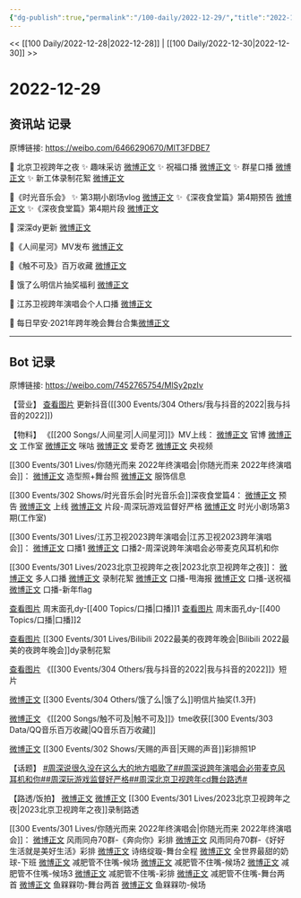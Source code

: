 ```yaml
---
{"dg-publish":true,"permalink":"/100-daily/2022-12-29/","title":"2022-12-29"}
---
```



<< [[100 Daily/2022-12-28\|2022-12-28]] | [[100 Daily/2022-12-30\|2022-12-30]] >>

# 2022-12-29

## 资讯站 记录

原博链接: https://weibo.com/6466290670/MlT3FDBE7

💫 北京卫视跨年之夜
✨ 趣味采访 [微博正文](https://m.weibo.cn/6466290670/4851962841146174)
✨ 祝福口播 [微博正文](https://m.weibo.cn/6466290670/4852048526312772)
✨ 群星口播 [微博正文](https://m.weibo.cn/6466290670/4851957639941890)
✨ 新工体录制花絮 [微博正文](https://m.weibo.cn/6466290670/4852026095699934)

💫《时光音乐会》
✨ 第3期小剧场vlog [微博正文](https://m.weibo.cn/6466290670/4852130294795297)
✨《深夜食堂篇》第4期预告 [微博正文](https://m.weibo.cn/6466290670/4851986715647016)
✨《深夜食堂篇》第4期片段 [微博正文](https://m.weibo.cn/6466290670/4851987395121021)

💫 深深dy更新 [微博正文](https://m.weibo.cn/6466290670/4851962752797524)

💫《人间星河》MV发布 [微博正文](https://m.weibo.cn/6466290670/4851963517214373)

💫《触不可及》百万收藏 [微博正文](https://m.weibo.cn/6466290670/4852056554738188)

💫 饿了么明信片抽奖福利 [微博正文](https://m.weibo.cn/6466290670/4851954666963314)

💫 江苏卫视跨年演唱会个人口播 [微博正文](https://m.weibo.cn/6466290670/4851961684568569)

💫 每日早安·2021年跨年晚会舞台合集[微博正文](https://m.weibo.cn/6466290670/4851938782613088)

---
## Bot 记录

原博链接: https://weibo.com/7452765754/MlSy2pzIv

【营业】
[查看图片](https://wx2.sinaimg.cn/large/0088n2Pggy1h9l1rl17v7j30ku112abd.jpg) 更新抖音([[300 Events/304 Others/我与抖音的2022\|我与抖音的2022]])

【物料】
《[[200 Songs/人间星河\|人间星河]]》MV上线：
[微博正文](https://m.weibo.cn/6589790796/4851960554983204) 官博
[微博正文](https://m.weibo.cn/7478855230/4851962229556456) 工作室
[微博正文](https://m.weibo.cn/7441318559/4851964247015470) 咪咕
[微博正文](https://m.weibo.cn/1731986465/4851961818780584) 爱奇艺
[微博正文](https://m.weibo.cn/7211561239/4852088901474288) 央视频

[[300 Events/301 Lives/你随光而来 2022年终演唱会\|你随光而来 2022年终演唱会]]：
[微博正文](https://m.weibo.cn/7478855230/4852085164626448) 造型照+舞台照
[微博正文](https://m.weibo.cn/7710473200/4852100603055447) 服饰信息

[[300 Events/302 Shows/时光音乐会\|时光音乐会]]深夜食堂篇4：
[微博正文](https://m.weibo.cn/7703778879/4851976661901812) 预告
[微博正文](https://m.weibo.cn/7703778879/4851983192957290) 上线
[微博正文](https://m.weibo.cn/7703778879/4851983444106990) 片段-周深玩游戏监督好严格
[微博正文](https://m.weibo.cn/7478855230/4852118567782431) 时光小剧场第3期(工作室)

[[300 Events/301 Lives/江苏卫视2023跨年演唱会\|江苏卫视2023跨年演唱会]]：
[微博正文](https://m.weibo.cn/1818087960/4851956767793015) 口播1
[微博正文](https://m.weibo.cn/1818087960/4851960563896781) 口播2-周深说跨年演唱会必带麦克风耳机和你

[[300 Events/301 Lives/2023北京卫视跨年之夜\|2023北京卫视跨年之夜]]：
[微博正文](https://m.weibo.cn/7727022228/4851940419177227) 多人口播
[微博正文](https://m.weibo.cn/7727022228/4852013261656470) 录制花絮
[微博正文](https://m.weibo.cn/7727022228/4852015966197128) 口播-甩海报
[微博正文](https://m.weibo.cn/2992050891/4852038271507191) 口播-送祝福
[微博正文](https://m.weibo.cn/2992050891/4851649489672676) 口播-新年flag

[查看图片](https://wx4.sinaimg.cn/large/0088n2Pggy1h9l1tmzhxrj30ku112go4.jpg) 周末面孔dy-[[400 Topics/口播\|口播]]1
[查看图片](https://wx4.sinaimg.cn/large/0088n2Pggy1h9l1ujqrpzj30ku1120v9.jpg) 周末面孔dy-[[400 Topics/口播\|口播]]2

[查看图片](https://wx2.sinaimg.cn/large/0088n2Pggy1h9l1v7l9p5j30ku112gnv.jpg) [[300 Events/301 Lives/Bilibili 2022最美的夜跨年晚会\|Bilibili 2022最美的夜跨年晚会]]dy录制花絮

[查看图片](https://wx1.sinaimg.cn/large/0088n2Pggy1h9l1st5p5aj30ku112dhk.jpg) 《[[300 Events/304 Others/我与抖音的2022\|我与抖音的2022]]》短片

[微博正文](https://m.weibo.cn/5117812753/4851953240377348) [[300 Events/304 Others/饿了么\|饿了么]]明信片抽奖(1.3开)

[微博正文](https://m.weibo.cn/6355984955/4852053833422659) 《[[200 Songs/触不可及\|触不可及]]》tme收获[[300 Events/303 Data/QQ音乐百万收藏\|QQ音乐百万收藏]]

[微博正文](https://m.weibo.cn/1846843604/4851373881427380) [[300 Events/302 Shows/天赐的声音\|天赐的声音]]彩排照1P

【话题】
[#周深说很久没在这么大的地方唱歌了#](https://s.weibo.com/weibo?q=%23%E5%91%A8%E6%B7%B1%E8%AF%B4%E5%BE%88%E4%B9%85%E6%B2%A1%E5%9C%A8%E8%BF%99%E4%B9%88%E5%A4%A7%E7%9A%84%E5%9C%B0%E6%96%B9%E5%94%B1%E6%AD%8C%E4%BA%86%23)[#周深说跨年演唱会必带麦克风耳机和你#](https://s.weibo.com/weibo?q=%23%E5%91%A8%E6%B7%B1%E8%AF%B4%E8%B7%A8%E5%B9%B4%E6%BC%94%E5%94%B1%E4%BC%9A%E5%BF%85%E5%B8%A6%E9%BA%A6%E5%85%8B%E9%A3%8E%E8%80%B3%E6%9C%BA%E5%92%8C%E4%BD%A0%23)[#周深玩游戏监督好严格#](https://s.weibo.com/weibo?q=%23%E5%91%A8%E6%B7%B1%E7%8E%A9%E6%B8%B8%E6%88%8F%E7%9B%91%E7%9D%A3%E5%A5%BD%E4%B8%A5%E6%A0%BC%23)[#周深北京卫视跨年cd舞台路透#](https://s.weibo.com/weibo?q=%23%E5%91%A8%E6%B7%B1%E5%8C%97%E4%BA%AC%E5%8D%AB%E8%A7%86%E8%B7%A8%E5%B9%B4cd%E8%88%9E%E5%8F%B0%E8%B7%AF%E9%80%8F%23)

【路透/饭拍】
[微博正文](https://m.weibo.cn/1644433224/4852052108783918) [微博正文](https://m.weibo.cn/2728025190/4852076611376898) [[300 Events/301 Lives/2023北京卫视跨年之夜\|2023北京卫视跨年之夜]]录制路透

[[300 Events/301 Lives/你随光而来 2022年终演唱会\|你随光而来 2022年终演唱会]]：
[微博正文](https://m.weibo.cn/6735440572/4851939001241284) 风雨同舟70群-《奔向你》彩排
[微博正文](https://m.weibo.cn/6735440572/4851965505050644) 风雨同舟70群-《好好生活就是美好生活》彩排
[微博正文](https://m.weibo.cn/1951016995/4851810596557300) 诗络绽璇-舞台全程
[微博正文](https://m.weibo.cn/6027721876/4851793106568201) 全世界最甜的奶球-下班
[微博正文](https://m.weibo.cn/1167830627/4851830889381939) 减肥管不住嘴-候场
[微博正文](https://m.weibo.cn/1167830627/4851832839210359) 减肥管不住嘴-候场2
[微博正文](https://m.weibo.cn/1167830627/4852014649966921) 减肥管不住嘴-候场3
[微博正文](https://m.weibo.cn/1167830627/4852058522390307) 减肥管不住嘴-彩排
[微博正文](https://m.weibo.cn/1167830627/4852096631833603) 减肥管不住嘴-舞台两首
[微博正文](https://m.weibo.cn/2158348107/4852079966820092) 鱼槑槑叻-舞台两首
[微博正文](https://m.weibo.cn/2158348107/4852087227948694) 鱼槑槑叻-候场
